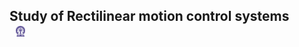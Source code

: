 ## Study of Rectilinear motion control systems  &nbsp; &nbsp; &nbsp; &nbsp; &nbsp; &nbsp; <img src="images/iitkgp.png" width="3%" />
